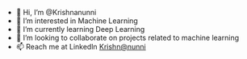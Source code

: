 - 👋 Hi, I’m @Krishnanunni
- 👀 I’m interested in Machine Learning
- 🌱 I’m currently learning Deep Learning
- 💞️ I’m looking to collaborate on projects related to machine learning
- 📫 Reach me at Linkedln <a href= "https://www.linkedin.com/in/krishnanunni-r-1b3974285/"> Krishn@nunni</a>


<!---
Krishnanunnir369777/Krishnanunnir369777 is a ✨ special ✨ repository because its `README.md` (this file) appears on your GitHub profile.
You can click the Preview link to take a look at your changes.
--->


